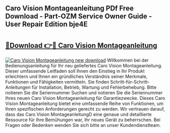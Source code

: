 ## Caro Vision Montageanleitung PDf Free Download - Part-OZM Service Owner Guide - User Repair Edition bje4E

# <h2><a href="http://df6uwn6.blite.top/?on=Caro+Vision+Montageanleitung">🔗Download 👉🔴 Caro Vision Montageanleitung</a></h2>

[![Caro Vision Montageanleitung new download](https://i.imgur.com/lujVjoI.png)](http://df6uwn6.blite.top/?on=Caro+Vision+Montageanleitung)
Willkommen bei der Bedienungsanleitung für Ihr neu geliefertes Caro Vision Montageanleitung. Dieser umfassende Leitfaden soll Ihnen den Einstieg in Ihr Produkt erleichtern und Ihnen ein gründliches Verständnis seiner Merkmale, Funktionen und Fähigkeiten vermitteln. Sie finden Schritt-für-Schritt-Anleitungen für Installation, Betrieb, Wartung und Fehlerbehebung. Bitte notieren Sie die Seriennummer Suchen und notieren Sie die Seriennummer Ihres neuen Caro Vision Montageanleitung für Garantiezwecke. Dieses Caro Vision Montageanleitung bietet eine umfassende Reihe von Funktionen, um Ihren spezifischen Anforderungen gerecht zu werden. Wir vertrauen darauf, dass das Caro Vision MontageanleitungD eine genaue und detaillierte Ressource für Ihre Bemühungen war, Ihr neues Gerät zu beherrschen. Bei Fragen oder Bedenken wenden Sie sich bitte an unser Kundendienstteam.
